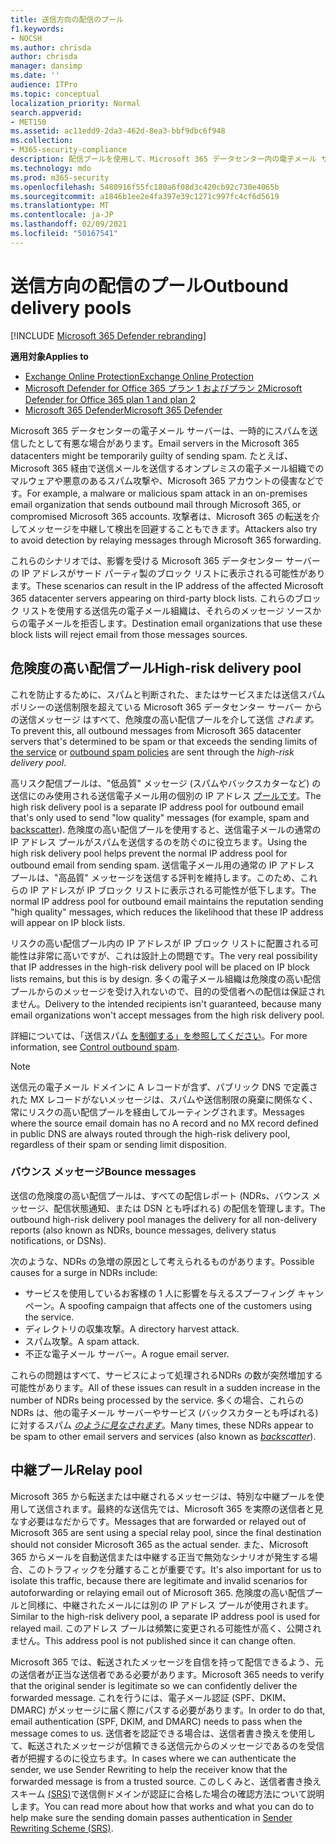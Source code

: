 ```yaml
---
title: 送信方向の配信のプール
f1.keywords:
- NOCSH
ms.author: chrisda
author: chrisda
manager: dansimp
ms.date: ''
audience: ITPro
ms.topic: conceptual
localization_priority: Normal
search.appverid:
- MET150
ms.assetid: ac11edd9-2da3-462d-8ea3-bbf9dbc6f948
ms.collection:
- M365-security-compliance
description: 配信プールを使用して、Microsoft 365 データセンター内の電子メール サーバーの評判を保護する方法について説明します。
ms.technology: mdo
ms.prod: m365-security
ms.openlocfilehash: 5480916f55fc180a6f08d3c420cb92c730e4065b
ms.sourcegitcommit: a1846b1ee2e4fa397e39c1271c997fc4cf6d5619
ms.translationtype: MT
ms.contentlocale: ja-JP
ms.lasthandoff: 02/09/2021
ms.locfileid: "50167541"
---
```

# <a name="outbound-delivery-pools"></a><span data-ttu-id="6aea7-103">送信方向の配信のプール</span><span class="sxs-lookup"><span data-stu-id="6aea7-103">Outbound delivery pools</span></span>

[!INCLUDE [Microsoft 365 Defender rebranding](../includes/microsoft-defender-for-office.md)]

<span data-ttu-id="6aea7-104">**適用対象**</span><span class="sxs-lookup"><span data-stu-id="6aea7-104">**Applies to**</span></span>
- [<span data-ttu-id="6aea7-105">Exchange Online Protection</span><span class="sxs-lookup"><span data-stu-id="6aea7-105">Exchange Online Protection</span></span>](https://go.microsoft.com/fwlink/?linkid=2148611)
- [<span data-ttu-id="6aea7-106">Microsoft Defender for Office 365 プラン 1 およびプラン 2</span><span class="sxs-lookup"><span data-stu-id="6aea7-106">Microsoft Defender for Office 365 plan 1 and plan 2</span></span>](https://go.microsoft.com/fwlink/?linkid=2148715)
- [<span data-ttu-id="6aea7-107">Microsoft 365 Defender</span><span class="sxs-lookup"><span data-stu-id="6aea7-107">Microsoft 365 Defender</span></span>](https://go.microsoft.com/fwlink/?linkid=2118804)

<span data-ttu-id="6aea7-108">Microsoft 365 データセンターの電子メール サーバーは、一時的にスパムを送信したとして有悪な場合があります。</span><span class="sxs-lookup"><span data-stu-id="6aea7-108">Email servers in the Microsoft 365 datacenters might be temporarily guilty of sending spam.</span></span> <span data-ttu-id="6aea7-109">たとえば、Microsoft 365 経由で送信メールを送信するオンプレミスの電子メール組織でのマルウェアや悪意のあるスパム攻撃や、Microsoft 365 アカウントの侵害などです。</span><span class="sxs-lookup"><span data-stu-id="6aea7-109">For example, a malware or malicious spam attack in an on-premises email organization that sends outbound mail through Microsoft 365, or compromised Microsoft 365 accounts.</span></span> <span data-ttu-id="6aea7-110">攻撃者は、Microsoft 365 の転送を介してメッセージを中継して検出を回避することもできます。</span><span class="sxs-lookup"><span data-stu-id="6aea7-110">Attackers also try to avoid detection by relaying messages through Microsoft 365 forwarding.</span></span>

<span data-ttu-id="6aea7-111">これらのシナリオでは、影響を受ける Microsoft 365 データセンター サーバーの IP アドレスがサード パーティ製のブロック リストに表示される可能性があります。</span><span class="sxs-lookup"><span data-stu-id="6aea7-111">These scenarios can result in the IP address of the affected Microsoft 365 datacenter servers appearing on third-party block lists.</span></span> <span data-ttu-id="6aea7-112">これらのブロック リストを使用する送信先の電子メール組織は、それらのメッセージ ソースからの電子メールを拒否します。</span><span class="sxs-lookup"><span data-stu-id="6aea7-112">Destination email organizations that use these block lists will reject email from those messages sources.</span></span>

## <a name="high-risk-delivery-pool"></a><span data-ttu-id="6aea7-113">危険度の高い配信プール</span><span class="sxs-lookup"><span data-stu-id="6aea7-113">High-risk delivery pool</span></span>
<span data-ttu-id="6aea7-114">これを防止するために、スパムと判断された、またはサービスまたは送信スパム ポリシーの送信制限を超えている Microsoft 365 データセンター サーバー [](https://docs.microsoft.com/office365/servicedescriptions/exchange-online-service-description/exchange-online-limits#sending-limits-across-office-365-options)からの送信メッセージ [](configure-the-outbound-spam-policy.md)はすべて、危険度の高い配信プールを介して送信 _されます。_</span><span class="sxs-lookup"><span data-stu-id="6aea7-114">To prevent this, all outbound messages from Microsoft 365 datacenter servers that's determined to be spam or that exceeds the sending limits of [the service](https://docs.microsoft.com/office365/servicedescriptions/exchange-online-service-description/exchange-online-limits#sending-limits-across-office-365-options) or [outbound spam policies](configure-the-outbound-spam-policy.md) are sent through the _high-risk delivery pool_.</span></span>

<span data-ttu-id="6aea7-115">高リスク配信プールは、"低品質" メッセージ (スパムやバックスカターなど) の送信にのみ使用される送信電子メール用の個別の IP アドレス [プールです](backscatter-messages-and-eop.md)。</span><span class="sxs-lookup"><span data-stu-id="6aea7-115">The high risk delivery pool is a separate IP address pool for outbound email that's only used to send "low quality" messages (for example, spam and [backscatter](backscatter-messages-and-eop.md)).</span></span> <span data-ttu-id="6aea7-116">危険度の高い配信プールを使用すると、送信電子メールの通常の IP アドレス プールがスパムを送信するのを防ぐのに役立ちます。</span><span class="sxs-lookup"><span data-stu-id="6aea7-116">Using the high risk delivery pool helps prevent the normal IP address pool for outbound email from sending spam.</span></span> <span data-ttu-id="6aea7-117">送信電子メール用の通常の IP アドレス プールは、"高品質" メッセージを送信する評判を維持します。このため、これらの IP アドレスが IP ブロック リストに表示される可能性が低下します。</span><span class="sxs-lookup"><span data-stu-id="6aea7-117">The normal IP address pool for outbound email maintains the reputation sending "high quality" messages, which reduces the likelihood that these IP address will appear on IP block lists.</span></span>

<span data-ttu-id="6aea7-118">リスクの高い配信プール内の IP アドレスが IP ブロック リストに配置される可能性は非常に高いですが、これは設計上の問題です。</span><span class="sxs-lookup"><span data-stu-id="6aea7-118">The very real possibility that IP addresses in the high-risk delivery pool will be placed on IP block lists remains, but this is by design.</span></span> <span data-ttu-id="6aea7-119">多くの電子メール組織は危険度の高い配信プールからのメッセージを受け入れないので、目的の受信者への配信は保証されません。</span><span class="sxs-lookup"><span data-stu-id="6aea7-119">Delivery to the intended recipients isn't guaranteed, because many email organizations won't accept messages from the high risk delivery pool.</span></span>

<span data-ttu-id="6aea7-120">詳細については、「送信スパム [を制御する」を参照してください](outbound-spam-controls.md)。</span><span class="sxs-lookup"><span data-stu-id="6aea7-120">For more information, see [Control outbound spam](outbound-spam-controls.md).</span></span>

> [!NOTE]
> <span data-ttu-id="6aea7-121">送信元の電子メール ドメインに A レコードが含ず、パブリック DNS で定義された MX レコードがないメッセージは、スパムや送信制限の廃棄に関係なく、常にリスクの高い配信プールを経由してルーティングされます。</span><span class="sxs-lookup"><span data-stu-id="6aea7-121">Messages where the source email domain has no A record and no MX record defined in public DNS are always routed through the high-risk delivery pool, regardless of their spam or sending limit disposition.</span></span>

### <a name="bounce-messages"></a><span data-ttu-id="6aea7-122">バウンス メッセージ</span><span class="sxs-lookup"><span data-stu-id="6aea7-122">Bounce messages</span></span>

<span data-ttu-id="6aea7-123">送信の危険度の高い配信プールは、すべての配信レポート (NDRs、バウンス メッセージ、配信状態通知、または DSN とも呼ばれる) の配信を管理します。</span><span class="sxs-lookup"><span data-stu-id="6aea7-123">The outbound high-risk delivery pool manages the delivery for all non-delivery reports (also known as NDRs, bounce messages, delivery status notifications, or DSNs).</span></span>

<span data-ttu-id="6aea7-124">次のような、NDRs の急増の原因として考えられるものがあります。</span><span class="sxs-lookup"><span data-stu-id="6aea7-124">Possible causes for a surge in NDRs include:</span></span>

- <span data-ttu-id="6aea7-125">サービスを使用しているお客様の 1 人に影響を与えるスプーフィング キャンペーン。</span><span class="sxs-lookup"><span data-stu-id="6aea7-125">A spoofing campaign that affects one of the customers using the service.</span></span>
- <span data-ttu-id="6aea7-126">ディレクトリの収集攻撃。</span><span class="sxs-lookup"><span data-stu-id="6aea7-126">A directory harvest attack.</span></span>
- <span data-ttu-id="6aea7-127">スパム攻撃。</span><span class="sxs-lookup"><span data-stu-id="6aea7-127">A spam attack.</span></span>
- <span data-ttu-id="6aea7-128">不正な電子メール サーバー。</span><span class="sxs-lookup"><span data-stu-id="6aea7-128">A rogue email server.</span></span>

<span data-ttu-id="6aea7-129">これらの問題はすべて、サービスによって処理されるNDRs の数が突然増加する可能性があります。</span><span class="sxs-lookup"><span data-stu-id="6aea7-129">All of these issues can result in a sudden increase in the number of NDRs being processed by the service.</span></span> <span data-ttu-id="6aea7-130">多くの場合、これらの NDRs は、他の電子メール サーバーやサービス (バックスカターとも呼ばれる) に対するスパム _[のように見なされます](backscatter-messages-and-eop.md)_。</span><span class="sxs-lookup"><span data-stu-id="6aea7-130">Many times, these NDRs appear to be spam to other email servers and services (also known as _[backscatter](backscatter-messages-and-eop.md)_).</span></span>

## <a name="relay-pool"></a><span data-ttu-id="6aea7-131">中継プール</span><span class="sxs-lookup"><span data-stu-id="6aea7-131">Relay pool</span></span>

<span data-ttu-id="6aea7-132">Microsoft 365 から転送または中継されるメッセージは、特別な中継プールを使用して送信されます。最終的な送信先では、Microsoft 365 を実際の送信者と見なす必要はなだからです。</span><span class="sxs-lookup"><span data-stu-id="6aea7-132">Messages that are forwarded or relayed out of Microsoft 365 are sent using a special relay pool, since the final destination should not consider Microsoft 365 as the actual sender.</span></span> <span data-ttu-id="6aea7-133">また、Microsoft 365 からメールを自動送信または中継する正当で無効なシナリオが発生する場合、このトラフィックを分離することが重要です。</span><span class="sxs-lookup"><span data-stu-id="6aea7-133">It's also important for us to isolate this traffic, because there are legitimate and invalid scenarios for autoforwarding or relaying email out of Microsoft 365.</span></span> <span data-ttu-id="6aea7-134">危険度の高い配信プールと同様に、中継されたメールには別の IP アドレス プールが使用されます。</span><span class="sxs-lookup"><span data-stu-id="6aea7-134">Similar to the high-risk delivery pool, a separate IP address pool is used for relayed mail.</span></span> <span data-ttu-id="6aea7-135">このアドレス プールは頻繁に変更される可能性が高く、公開されません。</span><span class="sxs-lookup"><span data-stu-id="6aea7-135">This address pool is not published since it can change often.</span></span>

<span data-ttu-id="6aea7-136">Microsoft 365 では、転送されたメッセージを自信を持って配信できるよう、元の送信者が正当な送信者である必要があります。</span><span class="sxs-lookup"><span data-stu-id="6aea7-136">Microsoft 365 needs to verify that the original sender is legitimate so we can confidently deliver the forwarded message.</span></span> <span data-ttu-id="6aea7-137">これを行うには、電子メール認証 (SPF、DKIM、DMARC) がメッセージに届く際にパスする必要があります。</span><span class="sxs-lookup"><span data-stu-id="6aea7-137">In order to do that, email authentication (SPF, DKIM, and DMARC) needs to pass when the message comes to us.</span></span> <span data-ttu-id="6aea7-138">送信者を認証できる場合は、送信者書き換えを使用して、転送されたメッセージが信頼できる送信元からのメッセージであるのを受信者が把握するのに役立ちます。</span><span class="sxs-lookup"><span data-stu-id="6aea7-138">In cases where we can authenticate the sender, we use Sender Rewriting to help the receiver know that the forwarded message is from a trusted source.</span></span> <span data-ttu-id="6aea7-139">このしくみと、送信者書き換えスキーム [(SRS)](https://docs.microsoft.com/office365/troubleshoot/antispam/sender-rewriting-scheme)で送信側ドメインが認証に合格した場合の確認方法について説明します。</span><span class="sxs-lookup"><span data-stu-id="6aea7-139">You can read more about how that works and what you can do to help make sure the sending domain passes authentication in [Sender Rewriting Scheme (SRS)](https://docs.microsoft.com/office365/troubleshoot/antispam/sender-rewriting-scheme).</span></span>
